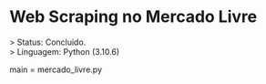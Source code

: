 <h1> Web Scraping no Mercado Livre </h1>
> Status: Concluido. </br>
> Linguagem: Python (3.10.6) 

main = mercado_livre.py
